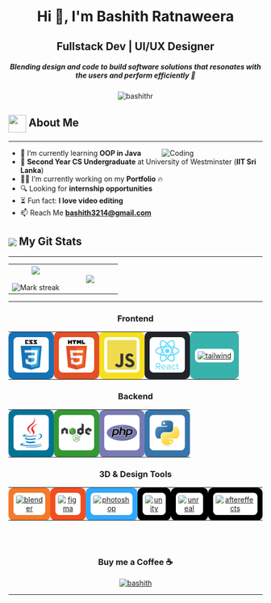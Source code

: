 <!--Intro-->

<div align="center">
<h1>Hi 👋, I'm Bashith Ratnaweera</h1>
<h2>Fullstack Dev | UI/UX Designer</h2>
<h5>Blending design and code to build software solutions that resonates with the users and perform efficiently 🚀</h5>
</div>

<p align="center"> <img src="https://komarev.com/ghpvc/?username=bashithr&label=Profile%20views&color=0e75b6&style=flat" alt="bashithr" /> </p>


## <img src="https://media2.giphy.com/media/QssGEmpkyEOhBCb7e1/giphy.gif?cid=ecf05e47a0n3gi1bfqntqmob8g9aid1oyj2wr3ds3mg700bl&rid=giphy.gif" width="35px" height="35px" align="center"> About Me
---
<img align="right" alt="Coding" width="200" src="https://user-images.githubusercontent.com/74038190/219923809-b86dc415-a0c2-4a38-bc88-ad6cf06395a8.gif">

- 🌱 I’m currently learning **OOP in Java**
- 🏢 **Second Year CS Undergraduate** at University of Westminster (**IIT Sri Lanka**)
- 👨‍💻 I’m currently working on my **Portfolio** 🔥
- 🔍 Looking for **internship opportunities**
- ⏳ Fun fact: **I love video editing**
- 📫 Reach Me **bashith3214@gmail.com**

<!--My GitHub Statistics-->

## <img src="https://media.giphy.com/media/iY8CRBdQXODJSCERIr/giphy.gif" width="35" align="center"> My Git Stats
---
<table align="center">
<tr border="none">
<td width="50%" align="center">

  <img  align="center"  src="https://github-readme-stats.vercel.app/api?username=bashithr&theme=chartreuse-dark&show_icons=true&count_private=true" />
  <br></br>
  <img  title="🔥 Get streak stats for your profile at git.io/streak-stats" alt="Mark streak" src="https://github-readme-streak-stats.herokuapp.com/?user=bashithr&theme=chartreuse-dark&hide_border=false" /> 
</td>
<td width="50%" align="center">

  <img  align="center"  src="https://github-readme-stats.anuraghazra1.vercel.app/api/top-langs/?username=bashithr&theme=chartreuse-dark&hide_border=false&no-bg=true&no-frame=true&langs_count=10"/>

  </td>
</tr>
</table>

---

<h3 align="center">Frontend</h3>
<table align="center">
  <tr>
    <td align="center" style="background-color: #1572B6; padding: 10px; border-radius: 10px;">
      <a href="https://www.w3schools.com/css/" target="_blank" rel="noreferrer">
        <img src="https://raw.githubusercontent.com/devicons/devicon/master/icons/css3/css3-original-wordmark.svg" alt="css3" width="60" height="60" style="background:white; padding:5px; border-radius:8px;"/>
      </a>
    </td>
    <td align="center" style="background-color: #E34F26; padding: 10px; border-radius: 10px;">
      <a href="https://www.w3.org/html/" target="_blank" rel="noreferrer">
        <img src="https://raw.githubusercontent.com/devicons/devicon/master/icons/html5/html5-original-wordmark.svg" alt="html5" width="60" height="60" style="background:white; padding:5px; border-radius:8px;"/>
      </a>
    </td>
    <td align="center" style="background-color: #F7DF1E; padding: 10px; border-radius: 10px;">
      <a href="https://developer.mozilla.org/en-US/docs/Web/JavaScript" target="_blank" rel="noreferrer">
        <img src="https://raw.githubusercontent.com/devicons/devicon/master/icons/javascript/javascript-original.svg" alt="javascript" width="60" height="60" style="background:white; padding:5px; border-radius:8px;"/>
      </a>
    </td>
    <td align="center" style="background-color: #20232A; padding: 10px; border-radius: 10px;">
      <a href="https://reactjs.org/" target="_blank" rel="noreferrer">
        <img src="https://raw.githubusercontent.com/devicons/devicon/master/icons/react/react-original-wordmark.svg" alt="react" width="60" height="60" style="background:white; padding:5px; border-radius:8px;"/>
      </a>
    </td>
    <td align="center" style="background-color: #38B2AC; padding: 10px; border-radius: 10px;">
      <a href="https://tailwindcss.com/" target="_blank" rel="noreferrer">
        <img src="https://www.vectorlogo.zone/logos/tailwindcss/tailwindcss-icon.svg" alt="tailwind" width="60" height="60" style="background:white; padding:5px; border-radius:8px;"/>
      </a>
    </td>
  </tr>
</table>

<h3 align="center">Backend</h3>
<table align="center">
  <tr>
    <td align="center" style="background-color: #007396; padding: 10px; border-radius: 10px;">
      <a href="https://www.java.com" target="_blank" rel="noreferrer">
        <img src="https://raw.githubusercontent.com/devicons/devicon/master/icons/java/java-original.svg" alt="java" width="60" height="60" style="background:white; padding:5px; border-radius:8px;"/>
      </a>
    </td>
    <td align="center" style="background-color: #339933; padding: 10px; border-radius: 10px;">
      <a href="https://nodejs.org" target="_blank" rel="noreferrer">
        <img src="https://raw.githubusercontent.com/devicons/devicon/master/icons/nodejs/nodejs-original-wordmark.svg" alt="nodejs" width="60" height="60" style="background:white; padding:5px; border-radius:8px;"/>
      </a>
    </td>
    <td align="center" style="background-color: #777BB4; padding: 10px; border-radius: 10px;">
      <a href="https://www.php.net" target="_blank" rel="noreferrer">
        <img src="https://raw.githubusercontent.com/devicons/devicon/master/icons/php/php-original.svg" alt="php" width="60" height="60" style="background:white; padding:5px; border-radius:8px;"/>
      </a>
    </td>
    <td align="center" style="background-color: #3776AB; padding: 10px; border-radius: 10px;">
      <a href="https://www.python.org" target="_blank" rel="noreferrer">
        <img src="https://raw.githubusercontent.com/devicons/devicon/master/icons/python/python-original.svg" alt="python" width="60" height="60" style="background:white; padding:5px; border-radius:8px;"/>
      </a>
    </td>
  </tr>
</table>

<h3 align="center">3D & Design Tools</h3>
<table align="center">
  <tr>
    <td align="center" style="background-color: #F5792A; padding: 10px; border-radius: 10px;">
      <a href="https://www.blender.org/" target="_blank" rel="noreferrer">
        <img src="https://download.blender.org/branding/community/blender_community_badge_white.svg" alt="blender" width="60" height="60" style="background:white; padding:5px; border-radius:8px;"/>
      </a>
    </td>
    <td align="center" style="background-color: #F24E1E; padding: 10px; border-radius: 10px;">
      <a href="https://www.figma.com/" target="_blank" rel="noreferrer">
        <img src="https://www.vectorlogo.zone/logos/figma/figma-icon.svg" alt="figma" width="60" height="60" style="background:white; padding:5px; border-radius:8px;"/>
      </a>
    </td>
    <td align="center" style="background-color: #31A8FF; padding: 10px; border-radius: 10px;">
      <a href="https://www.photoshop.com/en" target="_blank" rel="noreferrer">
        <img src="https://raw.githubusercontent.com/Scar1109/skill-icons/refs/heads/main/icons/Photoshop.svg" alt="photoshop" width="60" height="60" style="background:white; padding:5px; border-radius:8px;"/>
      </a>
    </td>
    <td align="center" style="background-color: #000000; padding: 10px; border-radius: 10px;">
      <a href="https://unity.com/" target="_blank" rel="noreferrer">
        <img src="https://raw.githubusercontent.com/Scar1109/skill-icons/refs/heads/main/icons/Unity-Light.svg" alt="unity" width="60" height="60" style="background:white; padding:5px; border-radius:8px;"/>
      </a>
    </td>
    <td align="center" style="background-color: #000000; padding: 10px; border-radius: 10px;">
      <a href="https://unrealengine.com/" target="_blank" rel="noreferrer">
        <img src="https://raw.githubusercontent.com/Scar1109/skill-icons/refs/heads/main/icons/UnrealEngine.svg" alt="unreal" width="60" height="60" style="background:white; padding:5px; border-radius:8px;"/>
      </a>
    </td>
    <td align="center" style="background-color: #000000; padding: 10px; border-radius: 10px;">
      <a href="https://www.adobe.com/products/aftereffects.html" target="_blank" rel="noreferrer">
        <img src="https://raw.githubusercontent.com/Scar1109/skill-icons/refs/heads/main/icons/AfterEffects.svg" alt="aftereffects" width="60" height="60" style="background:white; padding:5px; border-radius:8px;"/>
      </a>
    </td>
  </tr>
</table>

<br><br>

<h3 align="center">Buy me a Coffee ☕</h3>
<p align="center"><a href="https://www.buymeacoffee.com/bashith"> <img src="https://cdn.buymeacoffee.com/buttons/v2/default-yellow.png" height="100" width="140" alt="bashith" /></a></p>

<hr>




